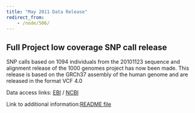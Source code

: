 ```yaml
---
title: "May 2011 Data Release"
redirect_from:
    - /node/506/
---
```

                    
## Full Project low coverage SNP call release

SNP calls based on 1094 individuals from the 20101123 sequence and alignment release of the 1000 genomes project has now been made. This release is based on the <span>GRCh37</span> assembly of the human genome and are released in the format <span>VCF</span> 4.0

Data access links: [EBI](ftp://ftp.1000genomes.ebi.ac.uk/vol1/ftp/release/20101123/interim_phase1_release/) / [NCBI](ftp://ftp-trace.ncbi.nih.gov/1000genomes/ftp/release/20101123/interim_phase1_release/)

Link to additional information:[README file](ftp://ftp.1000genomes.ebi.ac.uk/vol1/ftp/release/20101123/interim_phase1_release/README.20110511_interim_phase1_release)

